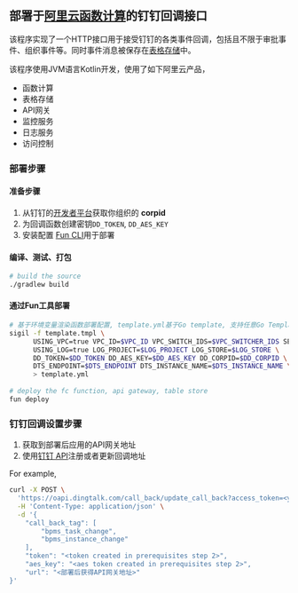 ## 部署于[阿里云函数计算][aliyun-fc]的钉钉回调接口

该程序实现了一个HTTP接口用于接受钉钉的各类事件回调，包括且不限于审批事件、组织事件等。同时事件消息被保存在[表格存储][table-store]中。

该程序使用JVM语言Kotlin开发，使用了如下阿里云产品，

- 函数计算
- 表格存储
- API网关
- 监控服务
- 日志服务
- 访问控制

### 部署步骤

#### 准备步骤

1. 从钉钉的[开发者平台](https://open-dev.dingtalk.com/#/index)获取你组织的 **corpid** 
2. 为回调函数创建密钥`DD_TOKEN`, `DD_AES_KEY`
3. 安装配置 [Fun CLI](https://help.aliyun.com/document_detail/64204.html)用于部署

#### 编译、测试、打包

```bash
# build the source
./gradlew build
```

#### 通过Fun工具部署

```bash
# 基于环境变量渲染函数部署配置, template.yml基于Go template, 支持任意Go Template工具处理
sigil -f template.tmpl \
      USING_VPC=true VPC_ID=$VPC_ID VPC_SWITCH_IDS=$VPC_SWITCHER_IDS SECURITY_GROUP_ID=$SECURITY_GROUP_ID \
      USING_LOG=true LOG_PROJECT=$LOG_PROJECT LOG_STORE=$LOG_STORE \
      DD_TOKEN=$DD_TOKEN DD_AES_KEY=$DD_AES_KEY DD_CORPID=$DD_CORPID \
      DTS_ENDPOINT=$DTS_ENDPOINT DTS_INSTANCE_NAME=$DTS_INSTANCE_NAME \
      > template.yml
    
# deploy the fc function, api gateway, table store
fun deploy
```

### 钉钉回调设置步骤

1. 获取到部署后应用的API网关地址
2. 使用[钉钉 API](https://open-doc.dingtalk.com/microapp/serverapi2/pwz3r5)注册或者更新回调地址

For example,

```bash
curl -X POST \
  'https://oapi.dingtalk.com/call_back/update_call_back?access_token=<your token>' \
  -H 'Content-Type: application/json' \
  -d '{
    "call_back_tag": [
        "bpms_task_change",
        "bpms_instance_change"
    ],
    "token": "<token created in prerequisites step 2>",
    "aes_key": "<aes token created in prerequisites step 2>",
    "url": "<部署后获得API网关地址>"
}' 

```

[aliyun-fc]: https://help.aliyun.com/document_detail/52895.html
[table-store]: https://help.aliyun.com/product/27278.html